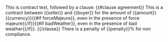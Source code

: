This is contract text, followed by a clause:
{{#clause agreement}}
This is a contract between {{seller}} and {{buyer}} for the amount of {{amount}} {{currency}}{{#if forceMajeure}}, even in the presence of force majeure{{/if}}{{#if badWeather}}, even in the presence of bad weather{{/if}}.
{{/clause}}
There is a penalty of {{penalty}}% for non compliance.